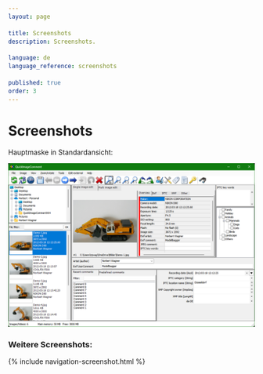 ```yaml
---
layout: page

title: Screenshots
description: Screenshots.

language: de
language_reference: screenshots

published: true
order: 3
---
```


# Screenshots

Hauptmaske in Standardansicht:

<img src="https://raw.githubusercontent.com/QuickImageComment/QuickImageComment/main/UserManual/images/English-prg/FormQuickImageComment-00.png">

### Weitere Screenshots:

{% include navigation-screenshot.html %}
